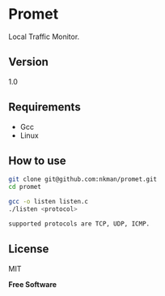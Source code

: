 Promet
=========
Local Traffic Monitor.

Version
----
1.0


Requirements
--------------
* Gcc
* Linux

How to use
--------------

```sh
git clone git@github.com:nkman/promet.git
cd promet

gcc -o listen listen.c
./listen <protocol>

supported protocols are TCP, UDP, ICMP.
```

License
----

MIT


**Free Software**

